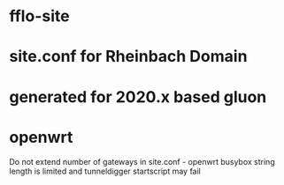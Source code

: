 # fflo-site
# site.conf for Rheinbach Domain
# generated for 2020.x based gluon
# openwrt

Do not extend number of gateways in site.conf  - openwrt busybox string length is limited and tunneldigger startscript may fail
